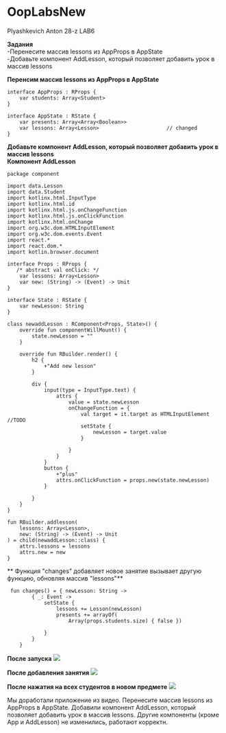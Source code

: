 # OopLabsNew
Plyashkevich Anton 28-z
LAB6

**Задания**
<br> -Перенесите массив lessons из AppProps в AppState
<br> -Добавьте компонент AddLesson, который позволяет добавить урок в массив lessons

**Перенсим массив lessons из AppProps в AppState**
```
interface AppProps : RProps {
    var students: Array<Student>
}

interface AppState : RState {
    var presents: Array<Array<Boolean>>
    var lessons: Array<Lesson>                      // changed
}
```
**Добавьте компонент AddLesson, который позволяет добавить урок в массив lessons**
**<br>Компонент AddLesson**
```
package component

import data.Lesson
import data.Student
import kotlinx.html.InputType
import kotlinx.html.id
import kotlinx.html.js.onChangeFunction
import kotlinx.html.js.onClickFunction
import kotlinx.html.onChange
import org.w3c.dom.HTMLInputElement
import org.w3c.dom.events.Event
import react.*
import react.dom.*
import kotlin.browser.document

interface Props : RProps {
   /* abstract val onClick: */
    var lessons: Array<Lesson>
    var new: (String) -> (Event) -> Unit
}

interface State : RState {
    var newLesson: String
}

class newaddLesson : RComponent<Props, State>() {
    override fun componentWillMount() {
        state.newLesson = ""
    }

    override fun RBuilder.render() {
        h2 {
            +"Add new lesson"
        }

        div {
            input(type = InputType.text) {
                attrs {
                    value = state.newLesson
                    onChangeFunction = {
                        val target = it.target as HTMLInputElement              //TODO
                        setState {
                            newLesson = target.value
                        }

                    }
                }
            }
            button {
                +"plus"
                attrs.onClickFunction = props.new(state.newLesson)
            }

        }
    }
}

fun RBuilder.addlesson(
    lessons: Array<Lesson>,
    new: (String) -> (Event) -> Unit
) = child(newaddLesson::class) {
    attrs.lessons = lessons
    attrs.new = new
}
```
** Функция "changes" добавляет новое занятие вызывает другую функцию, обновляя массив "lessons"**
```
 fun changes() = { newLesson: String ->
        { _: Event ->
            setState {
                lessons += Lesson(newLesson)
                presents += arrayOf(
                    Array(props.students.size) { false })

            }
        }
    }
 ```
 **После запуска**
<img src=https://cdn.discordapp.com/attachments/407510344509030400/698845633792049162/unknown.png>

**После добавления занятия**
<img src=https://cdn.discordapp.com/attachments/407510344509030400/698846271695224862/unknown.png>

**После нажатия на всех студентов в новом предмете**
<img src=https://cdn.discordapp.com/attachments/407510344509030400/698846631914635364/unknown.png>


Мы доработали приложение из видео. Перенесите массив lessons из AppProps в AppState. Добавили компонент AddLesson, который позволяет добавить урок в массив lessons. Другие компоненты (кроме App и AddLesson) не изменились, работают корректн.
